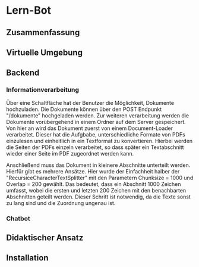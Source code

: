# Lern-Bot

## Zusammenfassung

## Virtuelle Umgebung

## Backend

### Informationverarbeitung

Über eine Schaltfläche hat der Benutzer die Möglichkeit, Dokumente hochzuladen.
Die Dokumente können über den POST Endpunkt "/dokumente" hochgeladen werden.
Zur weiteren verarbeitung werden die Dokumente vorübergehend in einem Ordner auf dem Server gespeichert.
Von hier an wird das Dokument zuerst von einem Document-Loader verarbeitet. Dieser hat die Aufgbabe, unterschiedliche Formate von PDFs einzulesen und einheitlich in ein Textformat zu konvertieren. Hierbei werden die Seiten der PDFs einzeln verarbeitet, so dass später ein Textabschnitt wieder einer Seite im PDF zugeordnet werden kann.

Anschließend muss das Dokument in kleinere Abschnitte unterteilt werden. Hierfür gibt es mehrere Ansätze. Hier wurde der Einfachheit halber der "RecursiceCharacterTextSplitter" mit den Parametern Chunksize = 1000 und Overlap = 200 gewählt. Das bedeutet, dass ein Abschnitt 1000 Zeichen umfasst, wobei die ersten und letzten 200 Zeichen mit den benachbarten Abschnitten geteilt werden. Dieser Schritt ist notwendig, da die Texte sonst zu lang sind und die Zuordnung ungenau ist.

### Chatbot

## Didaktischer Ansatz

## Installation

